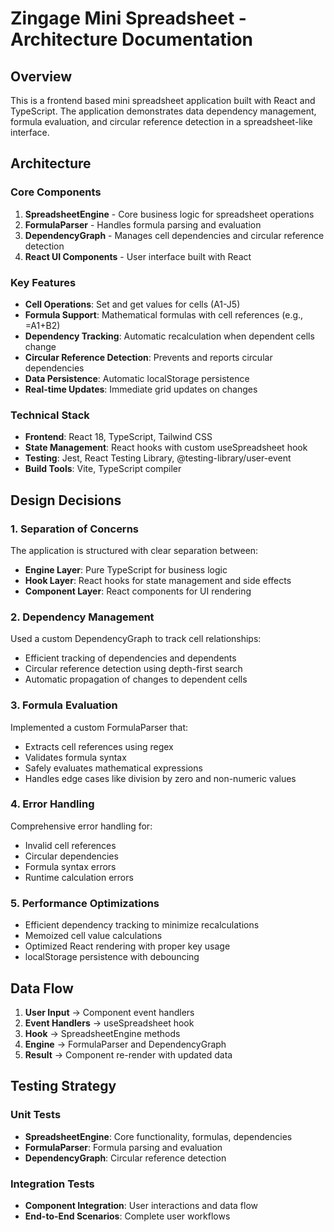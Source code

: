 # Zingage Mini Spreadsheet - Architecture Documentation

## Overview

This is a frontend based mini spreadsheet application built with React and TypeScript. The application demonstrates data dependency management, formula evaluation, and circular reference detection in a spreadsheet-like interface.

## Architecture

### Core Components

1. **SpreadsheetEngine** - Core business logic for spreadsheet operations
2. **FormulaParser** - Handles formula parsing and evaluation
3. **DependencyGraph** - Manages cell dependencies and circular reference detection
4. **React UI Components** - User interface built with React

### Key Features

- **Cell Operations**: Set and get values for cells (A1-J5)
- **Formula Support**: Mathematical formulas with cell references (e.g., =A1+B2)
- **Dependency Tracking**: Automatic recalculation when dependent cells change
- **Circular Reference Detection**: Prevents and reports circular dependencies
- **Data Persistence**: Automatic localStorage persistence
- **Real-time Updates**: Immediate grid updates on changes

### Technical Stack

- **Frontend**: React 18, TypeScript, Tailwind CSS
- **State Management**: React hooks with custom useSpreadsheet hook
- **Testing**: Jest, React Testing Library, @testing-library/user-event
- **Build Tools**: Vite, TypeScript compiler

## Design Decisions

### 1. Separation of Concerns

The application is structured with clear separation between:

- **Engine Layer**: Pure TypeScript for business logic
- **Hook Layer**: React hooks for state management and side effects
- **Component Layer**: React components for UI rendering

### 2. Dependency Management

Used a custom DependencyGraph to track cell relationships:

- Efficient tracking of dependencies and dependents
- Circular reference detection using depth-first search
- Automatic propagation of changes to dependent cells

### 3. Formula Evaluation

Implemented a custom FormulaParser that:

- Extracts cell references using regex
- Validates formula syntax
- Safely evaluates mathematical expressions
- Handles edge cases like division by zero and non-numeric values

### 4. Error Handling

Comprehensive error handling for:

- Invalid cell references
- Circular dependencies
- Formula syntax errors
- Runtime calculation errors

### 5. Performance Optimizations

- Efficient dependency tracking to minimize recalculations
- Memoized cell value calculations
- Optimized React rendering with proper key usage
- localStorage persistence with debouncing

## Data Flow

1. **User Input** → Component event handlers
2. **Event Handlers** → useSpreadsheet hook
3. **Hook** → SpreadsheetEngine methods
4. **Engine** → FormulaParser and DependencyGraph
5. **Result** → Component re-render with updated data

## Testing Strategy

### Unit Tests

- **SpreadsheetEngine**: Core functionality, formulas, dependencies
- **FormulaParser**: Formula parsing and evaluation
- **DependencyGraph**: Circular reference detection

### Integration Tests

- **Component Integration**: User interactions and data flow
- **End-to-End Scenarios**: Complete user workflows
